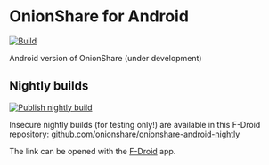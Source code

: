 # OnionShare for Android

[![Build](https://github.com/onionshare/onionshare-android/actions/workflows/build.yml/badge.svg)](https://github.com/onionshare/onionshare-android/actions/workflows/build.yml)

Android version of OnionShare (under development)

## Nightly builds

[![Publish nightly build](https://github.com/onionshare/onionshare-android/actions/workflows/nightly.yml/badge.svg)](https://github.com/onionshare/onionshare-android/actions/workflows/nightly.yml)

Insecure nightly builds (for testing only!) are available in this F-Droid repository: [github.com/onionshare/onionshare-android-nightly](https://github.com/onionshare/onionshare-android-nightly/raw/master/fdroid/repo?fingerprint=7E04F902940A2AEDAC30E491A5CE7ADCC74A3F73B43459E4448222F3EEE629EF)

The link can be opened with the [F-Droid](https://f-droid.org/) app.
